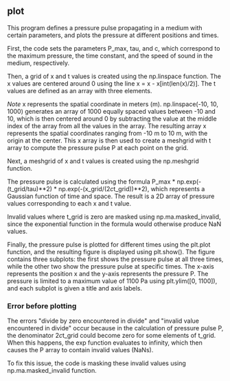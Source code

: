 ## plot

This program defines a pressure pulse propagating in a medium with certain parameters, and plots the pressure at different positions and times.

First, the code sets the parameters P_max, tau, and c, which correspond to the maximum pressure, the time constant, and the speed of sound in the medium, respectively.

Then, a grid of x and t values is created using the np.linspace function. The x values are centered around 0 using the line x = x - x[int(len(x)/2)]. The t values are defined as an array with three elements.

*Note*
x represents the spatial coordinate in meters (m). np.linspace(-10, 10, 1000) generates an array of 1000 equally spaced values between -10 and 10, which is then centered around 0 by subtracting the value at the middle index of the array from all the values in the array. The resulting array x represents the spatial coordinates ranging from -10 m to 10 m, with the origin at the center. This x array is then used to create a meshgrid with t array to compute the pressure pulse P at each point on the grid.

Next, a meshgrid of x and t values is created using the np.meshgrid function.

The pressure pulse is calculated using the formula P_max * np.exp(-(t_grid/tau)**2) * np.exp(-(x_grid/(2*c*t_grid))**2), which represents a Gaussian function of time and space. The result is a 2D array of pressure values corresponding to each x and t value.

Invalid values where t_grid is zero are masked using np.ma.masked_invalid, since the exponential function in the formula would otherwise produce NaN values.

Finally, the pressure pulse is plotted for different times using the plt.plot function, and the resulting figure is displayed using plt.show(). The figure contains three subplots: the first shows the pressure pulse at all three times, while the other two show the pressure pulse at specific times. The x-axis represents the position x and the y-axis represents the pressure P. The pressure is limited to a maximum value of 1100 Pa using plt.ylim([0, 1100]), and each subplot is given a title and axis labels.

### Error before plotting

The errors "divide by zero encountered in divide" and "invalid value encountered in divide" occur because in the calculation of pressure pulse P, the denominator 2*c*t_grid could become zero for some elements of t_grid. When this happens, the exp function evaluates to infinity, which then causes the P array to contain invalid values (NaNs).

To fix this issue, the code is masking these invalid values using np.ma.masked_invalid function.
